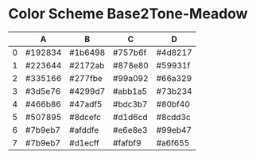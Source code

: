 # Color Scheme Base2Tone-Meadow

|   | A       | B       | C       | D       |
|---|---------|---------|---------|---------|
| 0 | #192834 | #1b6498 | #757b6f | #4d8217 |
| 1 | #223644 | #2172ab | #878e80 | #59931f |
| 2 | #335166 | #277fbe | #99a092 | #66a329 |
| 3 | #3d5e76 | #4299d7 | #abb1a5 | #73b234 |
| 4 | #466b86 | #47adf5 | #bdc3b7 | #80bf40 |
| 5 | #507895 | #8dcefc | #d1d6cd | #8cdd3c |
| 6 | #7b9eb7 | #afddfe | #e6e8e3 | #99eb47 |
| 7 | #7b9eb7 | #d1ecff | #fafbf9 | #a6f655 |

